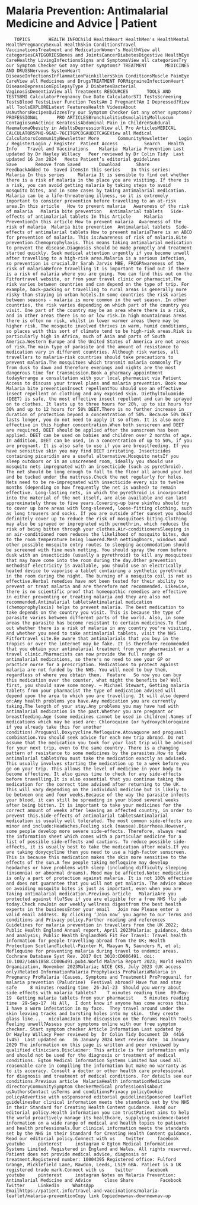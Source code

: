 # Malaria Prevention: Antimalarial Medicine and Advice | Patient

       TOPICS       HEALTH INFOChild HealthHeart HealthMen's HealthMental HealthPregnancySexual HealthSkin ConditionsTravel VaccinationsTreatment and MedicationWomen's HealthView all categoriesCATEGORIESBones and JointsCancerDiabetesDigestive HealthEye CareHealthy LivingInfectionsSigns and SymptomsView all categoriesTry our Symptom Checker Got any other symptoms? TREATMENT       MEDICINES AND DRUGSNervous SystemHeart DiseaseInfectionsInflammationPainkillersSkin ConditionsMuscle PainEye CareView all Medicines and DrugsTREATMENT FORMigraineInfectionHeart DiseaseDepressionEpilepsyType 2 DiabetesBacterial VaginosisDementiaView all Treatments RESOURCES       TOOLS AND TESTSBMI CalculatorPregnancy Due Date CalculatorSTI TestsScreening TestsBlood TestsLiver Function TestsAm I Pregnant?Am I Depressed?View all ToolsEXPLORELatest FeaturesHealth VideosAbout UsAuthorsRecipesQuizzesTry our Symptom Checker Got any other symptoms? PROFESSIONAL       PRO ARTICLESBronchiolitisOsmolalityMolluscum ContagiosumActinic KeratosisAbdominal Pain in ChildrenSubdural HaematomaObesity in AdultsDepressionView all Pro ArticlesMEDICAL CALCULATORSPHQ-9GAD-76CITGPCOGAUDITCAGEView all Medical CalculatorsCommunityNewsletter More       CommunityNewsletter    Login / RegisterLogin / Register  Patient Access  .       Search   Health Info    Travel and Vaccinations    Malaria  Malaria Prevention Last updated by Dr Hayley Willacy   Peer reviewed by Dr Colin Tidy  Last updated 16 Jan 2024   Meets Patient’s editorial guidelines            Save       Remove from Saved       Download      Share      FeedbackAdded to  Saved itemsIn this series    In this series:     Malaria In this series     Malaria It is sensible to find out whether there is a risk of malaria in the place you are visiting. If there is a risk, you can avoid getting malaria by taking steps to avoid mosquito bites, and in some cases by taking antimalarial medication. Malaria can be a life-threatening illness, so it is extremely important to consider prevention before travelling to an at-risk area.In this article   How to prevent malaria   Awareness of the risk of malaria   Malaria bite prevention   Antimalarial tablets   Side-effects of antimalarial tablets In This Article     Malaria PreventionIn this article How to prevent malaria  Awareness of the risk of malaria  Malaria bite prevention  Antimalarial tablets  Side-effects of antimalarial tablets How to prevent malariaThere is an ABCD for prevention of malaria. This is:Awareness of risk of malaria.Bite prevention.Chemoprophylaxis. This means taking antimalarial medication to prevent the disease.Diagnosis should be made promptly and treatment started quickly. Seek medical attention urgently if you become unwell after travelling to a high-risk area.Malaria is a serious infection, so prevention is crucial.Dr Sarah Jarvis MBE, FRCGPAwareness of the risk of malariaBefore travelling it is important to find out if there is a risk of malaria where you are going. You can find this out on the Fitfortravel website, or from your travel clinic or pharmacist.The risk varies between countries and can depend on the type of trip. For example, back-packing or travelling to rural areas is generally more risky than staying in urban hotels.In some countries the risk varies between seasons - malaria is more common in the wet season. In other countries, the risk varies depending on which part of the country you visit. One part of the country may be an area where there is a risk, and in other areas there is no or low risk.In high mountainous areas there is often no risk, whilst in lower warmer areas there may be higher risk. The mosquito involved thrives in warm, humid conditions, so places with this sort of climate tend to be high-risk areas.Risk is particularly high in Africa, much of Asia and parts of South America.Western Europe and the United States of America are not areas of risk.The main type of parasite and the amount of resistance to medication vary in different countries. Although risk varies, all travellers to malaria-risk countries should take precautions to prevent malaria.The mosquitoes which transmit malaria commonly fly from dusk to dawn and therefore evenings and nights are the most dangerous time for transmission.Book a pharmacy appointment todayArrange a consultation with your local pharmacist via Patient Access to discuss your travel plans and malaria prevention. Book now Malaria bite preventionInsect repellentYou should use an effective insect repellent on clothing and any exposed skin. Diethyltoluamide (DEET) is safe, the most effective insect repellent and can be sprayed on to clothes. It lasts up to three hours for 20%, up to six hours for 30% and up to 12 hours for 50% DEET.There is no further increase in duration of protection beyond a concentration of 50%. Because 50% DEET lasts longer, you do not need to apply it so often. It is also more effective in this higher concentration.When both sunscreen and DEET are required, DEET should be applied after the sunscreen has been applied. DEET can be used on babies and children over 2 months of age. In addition, DEET can be used, in a concentration of up to 50%, if you are pregnant. It is also safe to use if you are breastfeeding. If you have sensitive skin you may find DEET irritating. Insecticides containing picaridin are a useful alternative.Mosquito netsIf you sleep outdoors or in an unscreened room, ideally you should use mosquito nets impregnated with an insecticide (such as pyrethroid). The net should be long enough to fall to the floor all around your bed and be tucked under the mattress.Check the net regularly for holes. Nets need to be re-impregnated with insecticide every six to twelve months (depending on how frequently the net is washed) to remain effective. Long-lasting nets, in which the pyrethroid is incorporated into the material of the net itself, are also available and can last approximately three to five years.Covering-up bare skinYou should try to cover up bare areas with long-sleeved, loose-fitting clothing, such as long trousers and socks. If you are outside after sunset you should definitely cover up to reduce the risk of mosquitoes biting.Clothing may also be sprayed or impregnated with permethrin, which reduces the risk of being bitten through your clothes.Air-conditionersSleeping in an air-conditioned room reduces the likelihood of mosquito bites, due to the room temperature being lowered.Mesh nettingDoors, windows and other possible mosquito entry routes to sleeping accommodation should be screened with fine mesh netting. You should spray the room before dusk with an insecticide (usually a pyrethroid) to kill any mosquitoes that may have come into the room during the day.Other prevention methodsIf electricity is available, you should use an electrically heated device to vaporise a tablet containing a synthetic pyrethroid in the room during the night. The burning of a mosquito coil is not as effective.Herbal remedies have not been tested for their ability to prevent or treat malaria and are therefore not recommended. Likewise, there is no scientific proof that homeopathic remedies are effective in either preventing or treating malaria and they are also not recommended.Antimalarial tabletsAntimalarial medication (chemoprophylaxis) helps to prevent malaria. The best medication to take depends on the country you visit. This is because the type of parasite varies between different parts of the world. Also, in some areas the parasite has become resistant to certain medicines.To find out whether there is a risk of malaria in any country you're visiting, and whether you need to take antimalarial tablets, visit the NHS Fitfortravel site.Be aware that antimalarials that you buy in the tropics or over the internet may be fake. It is therefore recommended that you obtain your antimalarial treatment from your pharmacist or a travel clinic.Pharmacists can now provide the full range of antimalarial medications, so there's no need to see your GP or practice nurse for a prescription. Medications to protect against malaria are not funded by the NHS. You will need to buy them, regardless of where you obtain them.  Feature   So now you can buy this medication over the counter, what might the benefits be? Well first, you should save some money. — Michael Stewart, Getting malaria tablets from your pharmacist The type of medication advised will depend upon the area to which you are travelling. It will also depend on:Any health problems you have.Any medication you are currently taking.The length of your stay.Any problems you may have had with antimalarial medication in the past.Whether you are pregnant or breastfeeding.Age (some medicines cannot be used in children).Names of medications which may be used are: Chloroquine (or hydroxychloroquine if you already take this for another condition).Proguanil.Doxycycline.Mefloquine.Atovaquone and proguanil combination.You should seek advice for each new trip abroad. Do not assume that the medication you took for your last trip will be advised for your next trip, even to the same country. There is a changing pattern of resistance to some medicines by the parasites.How to take antimalarial tabletsYou must take the medication exactly as advised. This usually involves starting the medication up to a week before you go on your trip. This allows the level of medicine in your body to become effective. It also gives time to check for any side-effects before travelling.It is also essential that you continue taking the medication for the correct time advised after returning to the UK. This will vary depending on the individual medicine but is likely to be between one and four weeks.Because of the way the parasite infects your blood, it can still be spreading in your blood several weeks after being bitten. It is important to take your medicines for the correct amount of weeks after leaving an affected country, in order to prevent this.Side-effects of antimalarial tabletsAntimalarial medication is usually well tolerated. The most common side-effects are minor and include:Headaches,Feeling sick (nausea).Diarrhoea.However, some people develop more severe side-effects. Therefore, always read the information sheet which comes with a particular medicine for a list of possible side-effects and cautions. To reduce possible side-effects, it is usually best to take the medication after meals.If you are taking doxycycline then you need to use a high-factor sunscreen. This is because this medication makes the skin more sensitive to the effects of the sun.A few people taking mefloquine may develop headaches or have problems with sleep (including difficulty sleeping (insomnia) or abnormal dreams). Mood may be affected.Note: medication is only a part of protection against malaria. It is not 100% effective and does not guarantee that you will not get malaria. The advice above on avoiding mosquito bites is just as important, even when you are taking antimalarial medication.Previous article   MalariaAre you protected against flu?See if you are eligible for a free NHS flu jab today.Check nowJoin our weekly wellness digestfrom the best health experts in the businessEnter your email   Join now Please enter a valid email address. By clicking ‘Join now’ you agree to our Terms and conditions and Privacy policy.Further reading and references  Guidelines for malaria prevention in travellers from the UK 2022; Public Health England Annual report, April 2023Malaria: guidance, data and analysis; Public Health EnglandNHS Fit For Travel: Travel health information for people travelling abroad from the UK; Health Protection ScotlandTickell-Painter M, Maayan N, Saunders R, et al; Mefloquine for preventing malaria during travel to endemic areas. Cochrane Database Syst Rev. 2017 Oct 3010:CD006491. doi: 10.1002/14651858.CD006491.pub4.World Malaria Report 2023; World Health Organization, November 2023Malaria; NICE CKS, July 2023 (UK access only)Related InformationMalaria Prophylaxis ProMalariaMalaria in Pregnancy ProMalaria (Causes, Symptoms and Treatment) ProProguanil for malaria prevention (Paludrine)  Festival abroad? Have fun and stay safe     8 minutes reading time  26-Jul-23  Should you worry about side effects with malaria tablets?    7 minutes reading time  09-May-19  Getting malaria tablets from your pharmacist    5 minutes reading time  29-Sep-17  Hi All,  I dont know if anyone has come across this.  I have a worm infestation in my face.  They travel around under the skin leaving tracks and bursting holes into my skin.  they create glass like...   nicolamcJoin the discussion on the forums Health Tools Feeling unwell?Assess your symptoms online with our free symptom checker. Start symptom checker Article Information Last updated by   Dr Hayley Willacy Peer reviewed by  Dr Colin Tidy Document ID  4416 (v45)  Last updated on   16 January 2024 Next review date  14 January 2029 The information on this page is written and peer reviewed by qualified clinicians.Disclaimer: This article is for information only and should not be used for the diagnosis or treatment of medical conditions. Egton Medical Information Systems Limited has used all reasonable care in compiling the information but make no warranty as to its accuracy. Consult a doctor or other health care professional for diagnosis and treatment of medical conditions. For details see our conditions.Previous article  MalariaHealth informationMedicine directoryCommunitySymptom CheckerMedical professionalsAbout usAuthorsContact usTerms and conditionsPrivacy policyCookie policyAdvertise with usSponsored editorial guidelinesSponsored leaflet guidelinesOur clinical information meets the standards set by the NHS in their Standard for Creating Health Content guidance. Read our editorial policy.Health information you can trustPatient aims to help the world proactively manage its healthcare, supplying evidence-based information on a wide range of medical and health topics to patients and health professionals.Our clinical information meets the standards set by the NHS in their Standard for Creating Health Content guidance. Read our editorial policy.Connect with us    twitter     facebook     youtube     pinterest     instagram © Egton Medical Information Systems Limited. Registered in England and Wales. All rights reserved. Patient does not provide medical advice, diagnosis or treatment.Registered number: 10004395 Registered office: Fulford Grange, Micklefield Lane, Rawdon, Leeds, LS19 6BA. Patient is a UK registered trade mark.Connect with us    twitter     facebook     youtube     pinterest     instagram Notes on Malaria Prevention: Antimalarial Medicine and Advice     close Share          Facebook     Twitter     LinkedIn     WhatsApp     Emailhttps://patient.info/travel-and-vaccinations/malaria-leaflet/malaria-preventionCopy link Copiednewnav-downnewnav-up


